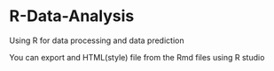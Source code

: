 # R-Data-Analysis

Using R for data processing and data prediction

You can export and HTML(style) file from the Rmd files using R studio
